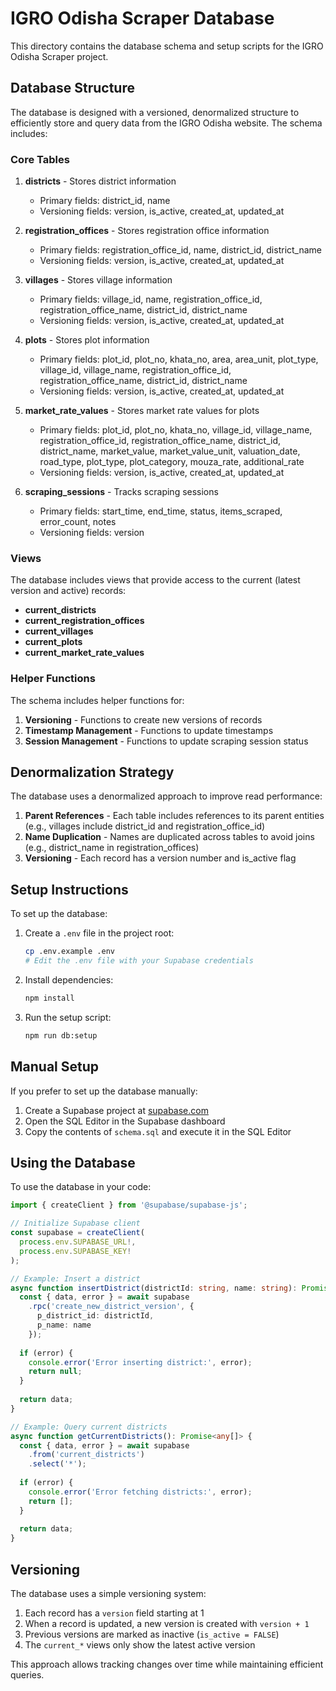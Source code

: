 # IGRO Odisha Scraper Database

This directory contains the database schema and setup scripts for the IGRO Odisha Scraper project.

## Database Structure

The database is designed with a versioned, denormalized structure to efficiently store and query data from the IGRO Odisha website. The schema includes:

### Core Tables

1. **districts** - Stores district information
   - Primary fields: district_id, name
   - Versioning fields: version, is_active, created_at, updated_at

2. **registration_offices** - Stores registration office information
   - Primary fields: registration_office_id, name, district_id, district_name
   - Versioning fields: version, is_active, created_at, updated_at

3. **villages** - Stores village information
   - Primary fields: village_id, name, registration_office_id, registration_office_name, district_id, district_name
   - Versioning fields: version, is_active, created_at, updated_at

4. **plots** - Stores plot information
   - Primary fields: plot_id, plot_no, khata_no, area, area_unit, plot_type, village_id, village_name, registration_office_id, registration_office_name, district_id, district_name
   - Versioning fields: version, is_active, created_at, updated_at

5. **market_rate_values** - Stores market rate values for plots
   - Primary fields: plot_id, plot_no, khata_no, village_id, village_name, registration_office_id, registration_office_name, district_id, district_name, market_value, market_value_unit, valuation_date, road_type, plot_type, plot_category, mouza_rate, additional_rate
   - Versioning fields: version, is_active, created_at, updated_at

6. **scraping_sessions** - Tracks scraping sessions
   - Primary fields: start_time, end_time, status, items_scraped, error_count, notes
   - Versioning fields: version

### Views

The database includes views that provide access to the current (latest version and active) records:

- **current_districts**
- **current_registration_offices**
- **current_villages**
- **current_plots**
- **current_market_rate_values**

### Helper Functions

The schema includes helper functions for:

1. **Versioning** - Functions to create new versions of records
2. **Timestamp Management** - Functions to update timestamps
3. **Session Management** - Functions to update scraping session status

## Denormalization Strategy

The database uses a denormalized approach to improve read performance:

1. **Parent References** - Each table includes references to its parent entities (e.g., villages include district_id and registration_office_id)
2. **Name Duplication** - Names are duplicated across tables to avoid joins (e.g., district_name in registration_offices)
3. **Versioning** - Each record has a version number and is_active flag

## Setup Instructions

To set up the database:

1. Create a `.env` file in the project root:
   ```bash
   cp .env.example .env
   # Edit the .env file with your Supabase credentials
   ```

2. Install dependencies:
   ```bash
   npm install
   ```

3. Run the setup script:
   ```bash
   npm run db:setup
   ```

## Manual Setup

If you prefer to set up the database manually:

1. Create a Supabase project at [supabase.com](https://supabase.com)
2. Open the SQL Editor in the Supabase dashboard
3. Copy the contents of `schema.sql` and execute it in the SQL Editor

## Using the Database

To use the database in your code:

```typescript
import { createClient } from '@supabase/supabase-js';

// Initialize Supabase client
const supabase = createClient(
  process.env.SUPABASE_URL!,
  process.env.SUPABASE_KEY!
);

// Example: Insert a district
async function insertDistrict(districtId: string, name: string): Promise<string | null> {
  const { data, error } = await supabase
    .rpc('create_new_district_version', {
      p_district_id: districtId,
      p_name: name
    });
  
  if (error) {
    console.error('Error inserting district:', error);
    return null;
  }
  
  return data;
}

// Example: Query current districts
async function getCurrentDistricts(): Promise<any[]> {
  const { data, error } = await supabase
    .from('current_districts')
    .select('*');
  
  if (error) {
    console.error('Error fetching districts:', error);
    return [];
  }
  
  return data;
}
```

## Versioning

The database uses a simple versioning system:

1. Each record has a `version` field starting at 1
2. When a record is updated, a new version is created with `version + 1`
3. Previous versions are marked as inactive (`is_active = FALSE`)
4. The `current_*` views only show the latest active version

This approach allows tracking changes over time while maintaining efficient queries. 
